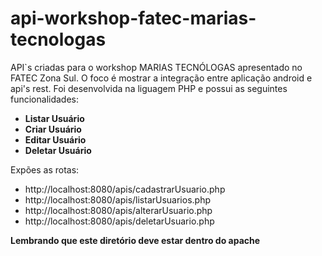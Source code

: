 # api-workshop-fatec-marias-tecnologas

API`s criadas para o workshop MARIAS TECNÓLOGAS apresentado no FATEC Zona Sul. 
O foco é mostrar a integração entre aplicação android e api's rest. Foi desenvolvida na liguagem PHP e possui as seguintes funcionalidades:


- **Listar Usuário**
- **Criar Usuário**
- **Editar Usuário**
- **Deletar Usuário**

Expões as rotas:
- http://localhost:8080/apis/cadastrarUsuario.php
- http://localhost:8080/apis/listarUsuarios.php
- http://localhost:8080/apis/alterarUsuario.php
- http://localhost:8080/apis/deletarUsuario.php

**Lembrando que este diretório deve estar dentro do apache**
